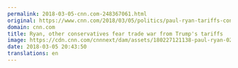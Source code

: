 ```yaml
---
permalink: 2018-03-05-cnn.com-248367061.html
original: https://www.cnn.com/2018/03/05/politics/paul-ryan-tariffs-conservative-reactions/index.html
domain: cnn.com
title: Ryan, other conservatives fear trade war from Trump's tariffs
image: https://cdn.cnn.com/cnnnext/dam/assets/180227121138-paul-ryan-02-15-2018-super-tease.jpg
date: 2018-03-05 20:43:50
translations: en
---
```


